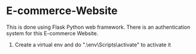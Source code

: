 # E-commerce-Website

This is done using Flask Python web framework.
There is an authentication system for this E-commerce Website.

1. Create a virtual env and do ".\env\Scripts\activate" to activate it
